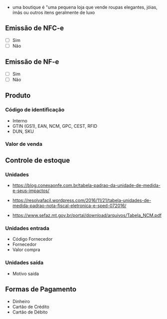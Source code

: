 - uma boutique é "uma pequena loja que vende roupas elegantes, jóias, ímãs ou outros itens geralmente de luxo

## Emissão de NFC-e
- [ ] Sim
- [ ] Não

## Emissão de NF-e
- [ ] Sim
- [ ] Não

## Produto
### Código de identificação
- Interno
- GTIN (GS1), EAN, NCM, GPC, CEST, RFID
- DUN, SKU

### Valor de venda

## Controle de estoque
### Unidades
- https://blog.conexaonfe.com.br/tabela-padrao-da-unidade-de-medida-e-seus-impactos/

- https://resolvafacil.wordpress.com/2016/11/21/tabela-unidades-de-medida-padrao-nota-fiscal-eletronica-e-sped-072016/

- https://www.sefaz.mt.gov.br/portal/download/arquivos/Tabela_NCM.pdf

### Unidades entrada
- Código Fornecedor
- Fornecedor
- Valor compra

### Unidades saída
- Motivo saída

## Formas de Pagamento
- Dinheiro
- Cartão de Crédito
- Cartão de Débito
